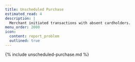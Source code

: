 ```yaml
---
title: Unscheduled Purchase
estimated_read: 4
description: |
  Merchant initiated transactions with absent cardholders.
menu_order: 2000
icon:
  content: report_problem
  outlined: true
---
```


{% include unscheduled-purchase.md %}
